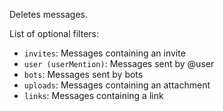 Deletes messages.

List of optional filters:
- `invites`: Messages containing an invite
- `user (userMention)`: Messages sent by @user
- `bots`: Messages sent by bots
- `uploads`: Messages containing an attachment
- `links`: Messages containing a link